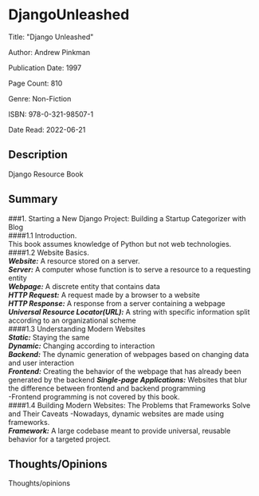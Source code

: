 # DjangoUnleashed

Title: "Django Unleashed"  

Author: Andrew Pinkman  

Publication Date: 1997  

Page Count: 810  

Genre: Non-Fiction

ISBN: 978-0-321-98507-1

Date Read: 2022-06-21
## Description

Django Resource Book

## Summary

###1. Starting a New Django Project: Building a Startup Categorizer with Blog  
####1.1 Introduction.  
This book assumes knowledge of Python but not web technologies.  
####1.2 Website Basics.  
***Website:*** A resource stored on a server.   
***Server:*** A computer whose function is to serve a resource to a requesting entity  
***Webpage:*** A discrete entity that contains data  
***HTTP Request:*** A request made by a browser to a website  
***HTTP Response:*** A response from a server containing a webpage  
***Universal Resource Locator(URL):*** A string with specific information split according to an organizational scheme  
####1.3 Understanding Modern Websites  
***Static:*** Staying the same  
***Dynamic:*** Changing according to interaction  
***Backend:*** The dynamic generation of webpages based on changing data and user interaction  
***Frontend:*** Creating the behavior of the webpage that has already been generated by the backend
***Single-page Applications:*** Websites that blur the difference between frontend and backend programming  
-Frontend programming is not covered by this book.  
####1.4 Building Modern Websites: The Problems that Frameworks Solve and Their Caveats
-Nowadays, dynamic websites are made using frameworks.  
***Framework:*** A large codebase meant to provide universal, reusable behavior for a targeted project.



## Thoughts/Opinions

Thoughts/opinions